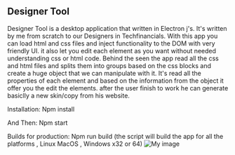 ## Designer Tool
Designer Tool is a desktop application that written in Electron j's.
It's written by me from scratch to our Designers in Techfinancials.
With this app you can load html and css files and inject functionality to the DOM with very friendly UI.
it also let you edit each element as you want without needed understanding css or html code.
Behind the seen the app read all the css and html files and splits them into groups based on the css blocks and create a huge object that we can manipulate with it. 
It's read all the properties of each element and based on the information from the object it offer you the edit the elements.
after the user finish to work he can generate basiclly a new skin/copy from his website.


Installation:
Npm install

And Then:
Npm start

Builds for production:
Npm run build (the script will build the app for all the platforms , Linux MacOS , Windows x32 or 64) 
![My image](https://user-images.githubusercontent.com/17859078/27674544-e3018bfa-5cae-11e7-842b-743c7a476634.png)

